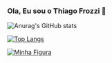 ### Ola, Eu sou o Thiago Frozzi 👋

![Anurag's GitHub stats](https://github-readme-stats.vercel.app/api?username=thiagox10&theme=tokyonight&show_icons=true)

[![Top Langs](https://github-readme-stats.vercel.app/api/top-langs/?username=thiagox10&theme=tokyonight&layout=compact)](https://github.com/anuraghazra/github-readme-stats)

<a href='https://www.linkedin.com/in/thiagofrozzi/' target='_blanck'><img src="https://img.shields.io/badge/LinkedIn-0077B5?style=for-the-badge&logo=linkedin&logoColor=white" alt="Minha Figura">
